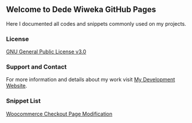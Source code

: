 ## Welcome to Dede Wiweka GitHub Pages
Here I documented all codes and snippets commonly used on my projects. 


### License
[GNU General Public License v3.0](https://github.com/dedewiweka/projects/blob/main/license)


### Support and Contact
For more information and details about my work visit [My Development Website](https://dede.wiweka.com/development).


### Snippet List
[Woocommerce Checkout Page Modification](https://github.com/dedewiweka/projects/blob/main/woocommerce-checkout-page-modifications.md)

